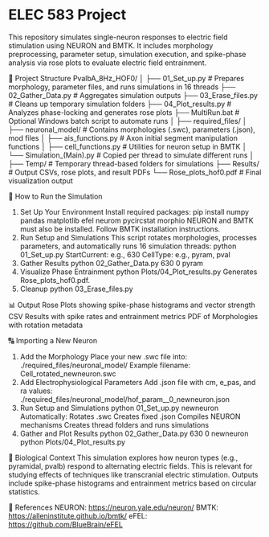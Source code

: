 # ELEC 583 Project

This repository simulates single-neuron responses to electric field stimulation using NEURON and BMTK. It includes morphology preprocessing, parameter setup, simulation execution, and spike-phase analysis via rose plots to evaluate electric field entrainment.

📁 Project Structure
PvalbA_8Hz_HOF0/
│
├── 01_Set_up.py               # Prepares morphology, parameter files, and runs simulations in 16 threads
├── 02_Gather_Data.py          # Aggregates simulation outputs
├── 03_Erase_files.py          # Cleans up temporary simulation folders
├── 04_Plot_results.py         # Analyzes phase-locking and generates rose plots
├── MultiRun.bat               # Optional Windows batch script to automate runs
│
├── required_files/
│   ├── neuronal_model/        # Contains morphologies (.swc), parameters (.json), mod files
│   ├── ais_functions.py       # Axon initial segment manipulation functions
│   ├── cell_functions.py      # Utilities for neuron setup in BMTK
│   └── Simulation_(Main).py   # Copied per thread to simulate different runs
│
├── Temp/                      # Temporary thread-based folders for simulations
├── Results/                   # Output CSVs, rose plots, and result PDFs
└── Rose_plots_hof0.pdf        # Final visualization output

🚀 How to Run the Simulation
1. Set Up Your Environment
Install required packages:
pip install numpy pandas matplotlib efel neurom pycircstat morphio
NEURON and BMTK must also be installed. Follow BMTK installation instructions.
2. Run Setup and Simulations
This script rotates morphologies, processes parameters, and automatically runs 16 simulation threads:
python 01_Set_up.py <StartCurrent> <CellType>
StartCurrent: e.g., 630
CellType: e.g., pyram, pval
3. Gather Results
python 02_Gather_Data.py 630 0 pyram
4. Visualize Phase Entrainment
python Plots/04_Plot_results.py
Generates Rose_plots_hof0.pdf.
5. Cleanup
python 03_Erase_files.py

📊 Output
Rose Plots showing spike-phase histograms and vector strength
CSV Results with spike rates and entrainment metrics
PDF of Morphologies with rotation metadata

🔠 Importing a New Neuron
1. Add the Morphology
Place your new .swc file into:
./required_files/neuronal_model/
Example filename: Cell_rotated_newneuron.swc
2. Add Electrophysiological Parameters
Add .json file with cm, e_pas, and ra values:
./required_files/neuronal_model/hof_param_<timestamp>_0_newneuron.json
3. Run Setup and Simulations
python 01_Set_up.py <current> newneuron
Automatically:
Rotates .swc
Creates fixed .json
Compiles NEURON mechanisms
Creates thread folders and runs simulations
4. Gather and Plot Results
python 02_Gather_Data.py 630 0 newneuron
python Plots/04_Plot_results.py

📃 Biological Context
This simulation explores how neuron types (e.g., pyramidal, pvalb) respond to alternating electric fields. This is relevant for studying effects of techniques like transcranial electric stimulation. Outputs include spike-phase histograms and entrainment metrics based on circular statistics.

📘 References
NEURON: https://neuron.yale.edu/neuron/
BMTK: https://alleninstitute.github.io/bmtk/
eFEL: https://github.com/BlueBrain/eFEL
